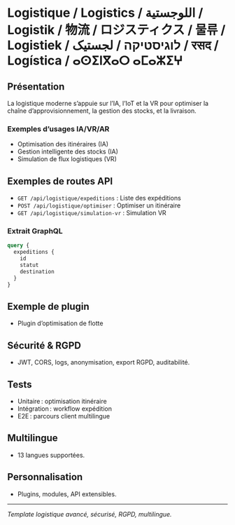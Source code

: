# Logistique / Logistics / اللوجستية / Logistik / 物流 / ロジスティクス / 물류 / Logistiek / לוגיסטיקה / لجستیک / रसद / Logística / ⴰⵙⵉⵏⴳⴰⵔ ⴰⵎⴰⵣⵉⵖ

## Présentation
La logistique moderne s’appuie sur l’IA, l’IoT et la VR pour optimiser la chaîne d’approvisionnement, la gestion des stocks, et la livraison.

### Exemples d’usages IA/VR/AR
- Optimisation des itinéraires (IA)
- Gestion intelligente des stocks (IA)
- Simulation de flux logistiques (VR)

## Exemples de routes API
- `GET /api/logistique/expeditions` : Liste des expéditions
- `POST /api/logistique/optimiser` : Optimiser un itinéraire
- `GET /api/logistique/simulation-vr` : Simulation VR

### Extrait GraphQL
```graphql
query {
  expeditions {
    id
    statut
    destination
  }
}
```

## Exemple de plugin
- Plugin d’optimisation de flotte

## Sécurité & RGPD
- JWT, CORS, logs, anonymisation, export RGPD, auditabilité.

## Tests
- Unitaire : optimisation itinéraire
- Intégration : workflow expédition
- E2E : parcours client multilingue

## Multilingue
- 13 langues supportées.

## Personnalisation
- Plugins, modules, API extensibles.

---
*Template logistique avancé, sécurisé, RGPD, multilingue.*
